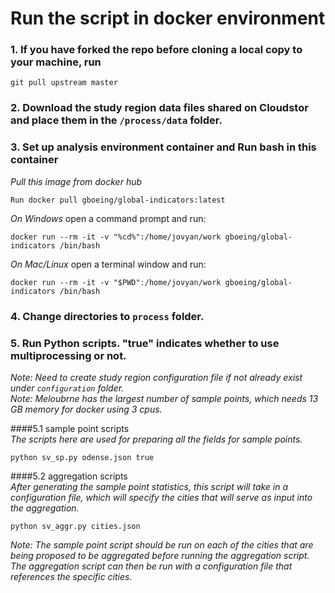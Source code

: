 # Run the script in docker environment

### 1. If you have forked the repo before cloning a local copy to your machine, run
```
git pull upstream master
```

### 2. Download the study region data files shared on Cloudstor and place them in the `/process/data` folder.


### 3. Set up analysis environment container and Run bash in this container
*Pull this image from docker hub*
```
Run docker pull gboeing/global-indicators:latest
```

*On Windows* open a command prompt and run:
```
docker run --rm -it -v "%cd%":/home/jovyan/work gboeing/global-indicators /bin/bash
```

*On Mac/Linux* open a terminal window and run:
```
docker run --rm -it -v "$PWD":/home/jovyan/work gboeing/global-indicators /bin/bash
```

### 4. Change directories to `process` folder.


### 5. Run Python scripts. "true" indicates whether to use multiprocessing or not.
*Note: Need to create study region configuration file if not already exist under `configuration` folder.*    
*Note: Meloubrne has the largest number of sample points, which needs 13 GB memory for docker using 3 cpus.*    

####5.1 sample point scripts  
*The scripts here are used for preparing all the fields for sample points.*
```
python sv_sp.py odense.json true
```

####5.2 aggregation scripts  
*After generating the sample point statistics, this script will take in a configuration file, which will specify the cities that will serve as input into the aggregation.*
```
python sv_aggr.py cities.json
```

*Note: The sample point script should be run on each of the cities that are being proposed to be aggregated before running the aggregation script. The aggregation script can then be run with a configuration file that references the specific cities.*
